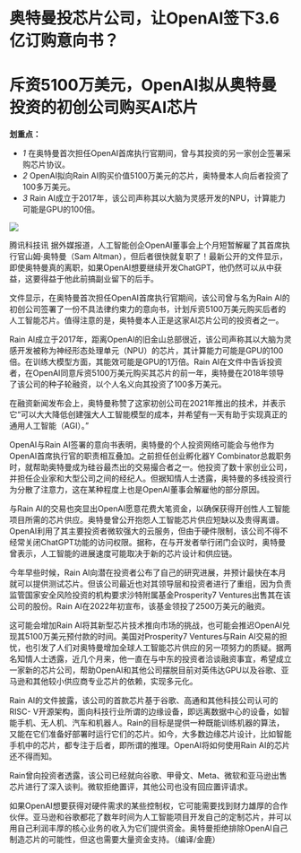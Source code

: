 # 奥特曼投芯片公司，让OpenAI签下3.6亿订购意向书？

# 斥资5100万美元，OpenAI拟从奥特曼投资的初创公司购买AI芯片

**划重点：**

  * _1_ 在奥特曼首次担任OpenAI首席执行官期间，曾与其投资的另一家创企签署采购芯片协议。
  * _2_ OpenAI拟向Rain AI购买价值5100万美元的芯片，奥特曼本人向后者投资了100多万美元。
  * _3_ Rain AI成立于2017年，该公司声称其以大脑为灵感开发的NPU，计算能力可能是GPU的100倍。

![](https://inews.gtimg.com/news_bt/OojrXgUV2oEFk2qfcJJkwvvJ45YmDRneI1Gl7SDgkBNNgAA/1000)

腾讯科技讯 据外媒报道，人工智能创企OpenAI董事会上个月短暂解雇了其首席执行官山姆·奥特曼（Sam
Altman），但后者很快就复职了！最新公开的文件显示，即使奥特曼真的离职，如果OpenAI想要继续开发ChatGPT，他仍然可以从中获益，这要得益于他此前搞副业留下的后手。

文件显示，在奥特曼首次担任OpenAI首席执行官期间，该公司曾与名为Rain
AI的初创公司签署了一份不具法律约束力的意向书，计划斥资5100万美元购买后者的人工智能芯片。值得注意的是，奥特曼本人正是这家AI芯片公司的投资者之一。

Rain
AI成立于2017年，距离OpenAI的旧金山总部很近，该公司声称其以大脑为灵感开发被称为神经形态处理单元（NPU）的芯片，其计算能力可能是GPU的100倍。在训练大模型方面，其能效可能是GPU的1万倍。Rain
AI在文件中告诉投资者，在OpenAI同意斥资5100万美元购买其芯片的前一年，奥特曼在2018年领导了该公司的种子轮融资，以个人名义向其投资了100多万美元。

在融资新闻发布会上，奥特曼称赞了这家初创公司在2021年推出的技术，并表示它“可以大大降低创建强大人工智能模型的成本，并希望有一天有助于实现真正的通用人工智能（AGI）。”

OpenAI与Rain AI签署的意向书表明，奥特曼的个人投资网络可能会与他作为OpenAI首席执行官的职责相互叠加。之前担任创业孵化器Y
Combinator总裁职务时，就帮助奥特曼成为硅谷最杰出的交易撮合者之一。他投资了数十家创业公司，并担任企业家和大型公司之间的经纪人。但据知情人士透露，奥特曼的多线投资行为分散了注意力，这在某种程度上也是OpenAI董事会解雇他的部分原因。

与Rain
AI的交易也突显出OpenAI愿意花费大笔资金，以确保获得开创性人工智能项目所需的芯片供应。奥特曼曾公开抱怨人工智能芯片供应短缺以及贵得离谱。OpenAI利用了其主要投资者微软强大的云服务，但由于硬件限制，该公司不得不经常关闭ChatGPT功能的访问权限。据称，在与开发者举行闭门会议时，奥特曼曾表示，人工智能的进展速度可能取决于新的芯片设计和供应链。

今年早些时候，Rain
AI向潜在投资者公布了自己的研究进展，并预计最快在本月就可以提供测试芯片。但该公司最近也对其领导层和投资者进行了重组，因为负责监管国家安全风险投资的机构要求沙特附属基金Prosperity7
Ventures出售其在该公司的股份。Rain AI在2022年初宣布，该基金领投了2500万美元的融资。

这可能会增加Rain AI将其新型芯片技术推向市场的挑战，也可能会推迟OpenAI兑现其5100万美元预付款的时间。美国对Prosperity7
Ventures与Rain
AI交易的担忧，也引发了人们对奥特曼增加全球人工智能芯片供应的另一项努力的质疑。据两名知情人士透露，近几个月来，他一直在与中东的投资者洽谈融资事宜，希望成立一家新的芯片公司，帮助OpenAI和其他公司摆脱目前对英伟达GPU以及谷歌、亚马逊和其他较小供应商专业芯片的依赖，实现多元化。

Rain AI的文件披露，该公司的首款芯片基于谷歌、高通和其他科技公司认可的RISC-
V开源架构，面向科技行业所谓的边缘设备，即远离数据中心的设备，如智能手机、无人机、汽车和机器人。Rain的目标是提供一种既能训练机器的算法，又能在它们准备好部署时运行它们的芯片。如今，大多数边缘芯片设计，比如智能手机中的芯片，都专注于后者，即所谓的推理。OpenAI将如何使用Rain
AI的芯片还不得而知。

Rain曾向投资者透露，该公司已经就向谷歌、甲骨文、Meta、微软和亚马逊出售芯片进行了深入谈判。微软拒绝置评，其他公司也没有回应置评请求。

如果OpenAI想要获得对硬件需求的某些控制权，它可能需要找到财力雄厚的合作伙伴。亚马逊和谷歌都花了数年时间为人工智能项目开发自己的定制芯片，并可以用自己利润丰厚的核心业务的收入为它们提供资金。奥特曼拒绝排除OpenAI自己制造芯片的可能性，但这也需要大量资金支持。（编译/金鹿）

